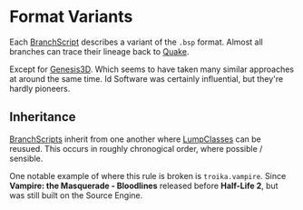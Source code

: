 # Format Variants

Each [BranchScript](../glossary/branch_scripts.md) describes a variant of the `.bsp` format.
Almost all branches can trace their lineage back to [Quake](id_software/quake/index.md).

Except for [Genesis3D](wild_tangent/genesis3d.md).
Which seems to have taken many similar approaches at around the same time.
Id Software was certainly influential, but they're hardly pioneers.



## Inheritance

[BranchScripts](../glossary/branch_scripts.md) inherit from one another where [LumpClasses](../glossary/lump_classes.md) can be reusued.
This occurs in roughly chronogical order, where possible / sensible.

One notable example of where this rule is broken is `troika.vampire`.
Since **Vampire: the Masquerade - Bloodlines** released before **Half-Life 2**, but was still built on the Source Engine.
